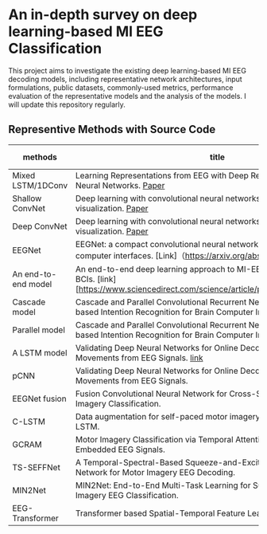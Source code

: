 # An in-depth survey on deep learning-based MI EEG Classification

This project aims to investigate the existing deep learning-based MI EEG decoding models, including representative network architectures, input formulations, public datasets, commonly-used metrics, performance evaluation of the representative models and the analysis of the models. I will update this repository regularly.


## Representive Methods with Source Code

| methods | title | author |  year | source code |  
| ------ | ------ | ------ | ------ | ------ |
| Mixed LSTM/1DConv | Learning Representations from EEG with Deep Recurrent-Convolutional Neural Networks. [Paper](https://arxiv.org/abs/1511.06448) | Bashivan et al. | 2016 | [Link](https://github.com/pbashivan/EEGLearn) | 
| Shallow ConvNet |  Deep learning with convolutional neural networks for EEG decoding and visualization. [Paper](https://onlinelibrary.wiley.com/doi/full/10.1002/hbm.23730) | Tibor et al. | 2017 | [Link](https://github.com/braindecode/braindecode) |
| Deep ConvNet | Deep learning with convolutional neural networks for EEG decoding and visualization. [Paper](https://onlinelibrary.wiley.com/doi/full/10.1002/hbm.23730)| Tibor et al. | 2017 |[Link](https://github.com/braindecode/braindecode) |  
| EEGNet | EEGNet: a compact convolutional neural network for EEG-based brain–computer interfaces. [Link]（https://arxiv.org/abs/1611.08024） | Lawhern et al. | 2018 | [Link](https://github.com/vlawhern/arl-eegmodels) |  
| An end-to-end model | An end-to-end deep learning approach to MI-EEG signalclassification for BCIs. [link][https://www.sciencedirect.com/science/article/pii/S0957417418305359] | Dose et al. | 2018 | [Link](https://github.com/hauke-d/cnn-eeg) |
| Cascade model | Cascade and Parallel Convolutional Recurrent Neural Networks on EEG-based Intention Recognition for Brain Computer Interface. [link](https://ojs.aaai.org/index.php/AAAI/article/view/11496) | Zhang et al. | 2018 | [Link](https://github.com/dalinzhang/Cascade-Parallel) |  
| Parallel model | Cascade and Parallel Convolutional Recurrent Neural Networks on EEG-based Intention Recognition for Brain Computer Interface. | Zhang et al. | 2018 | [Link](https://github.com/dalinzhang/Cascade-Parallel) |  
| A LSTM model | Validating Deep Neural Networks for Online Decoding of Motor Imagery Movements from EEG Signals. [link](https://ojs.aaai.org/index.php/AAAI/article/view/11496) | Tayeb et al. | 2018 | [Link](https://github.com/gumpy-bci/gumpy-deeplearning) |
| pCNN | Validating Deep Neural Networks for Online Decoding of Motor Imagery Movements from EEG Signals. | Tayeb et al. | 2019 | [Link](https://github.com/gumpy-bci/gumpy-deeplearning) |
| EEGNet fusion | Fusion Convolutional Neural Network for Cross-Subject EEG Motor Imagery Classification. | Roots et al. | 2020 | [Link](https://github.com/rootskar/EEGMotorImagery) |  
| C-LSTM | Data augmentation for self-paced motor imagery classification with C-LSTM. | Freer et al. | 2020 | [Link](https://github.com/dfreer15/DeepEEGDataAugmentation) |
| GCRAM | Motor Imagery Classification via Temporal Attention Cues of Graph Embedded EEG Signals. | Zhang et al. | 2020 | [Link](https://github.com/dalinzhang/GCRAM) |  
| TS-SEFFNet | A Temporal-Spectral-Based Squeeze-and-Excitation Feature Fusion Network for Motor Imagery EEG Decoding. | Li et al. | 2021 | [Link](https://github.com/LianghuiGuo/TS-SEFFNet) |  
| MIN2Net | MIN2Net: End-to-End Multi-Task Learning for Subject-Independent Motor Imagery EEG Classification. | Phairot et al. | 2022 | [Link](https://github.com/IoBT-VISTEC/MIN2Net) |
| EEG-Transformer | Transformer based Spatial-Temporal Feature Learning for EEG Decoding | Song et al. | 2022 | [Link](https://github.com/eeyhsong/EEG-Transformer) |

